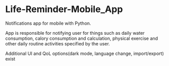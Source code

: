 # Life-Reminder-Mobile_App
Notifications app for mobile with Python.

App is responsible for notifying user for things such as daily water consumption, calory consumption and calculation, physical exercise and other daily routine activities specified by the user.

Additional UI and QoL options(dark mode, language change, import/export) exist
